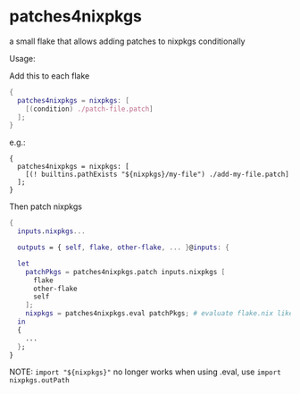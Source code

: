 # patches4nixpkgs

a small flake that allows adding patches to nixpkgs conditionally

Usage:

Add this to each flake

```nix
{
  patches4nixpkgs = nixpkgs: [
    [(condition) ./patch-file.patch]
  ];
}
```

e.g.:

```
{
  patches4nixpkgs = nixpkgs: [
    [(! builtins.pathExists "${nixpkgs}/my-file") ./add-my-file.patch]
  ];
}
```

Then patch nixpkgs

```nix
{
  inputs.nixpkgs...

  outputs = { self, flake, other-flake, ... }@inputs: {

  let
    patchPkgs = patches4nixpkgs.patch inputs.nixpkgs [
      flake
      other-flake
      self
    ];
    nixpkgs = patches4nixpkgs.eval patchPkgs; # evaluate flake.nix like it wasn't patched
  in
  {
    ...
  };
}
```

NOTE: `import "${nixpkgs}"` no longer works when using .eval, use `import nixpkgs.outPath`
